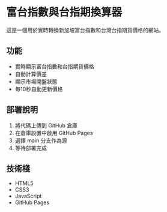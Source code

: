 # 富台指數與台指期換算器

這是一個用於實時轉換新加坡富台指數和台灣台指期貨價格的網站。

## 功能

- 實時顯示富台指數和台指期貨價格
- 自動計算價差
- 顯示市場開盤狀態
- 每10秒自動更新價格

## 部署說明

1. 將代碼上傳到 GitHub 倉庫
2. 在倉庫設置中啟用 GitHub Pages
3. 選擇 main 分支作為源
4. 等待部署完成

## 技術棧

- HTML5
- CSS3
- JavaScript
- GitHub Pages
